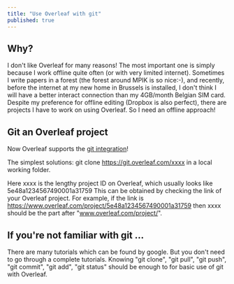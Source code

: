 ```yaml
---
title: "Use Overleaf with git"
published: true
---
```



## Why?
I don't like Overleaf for many reasons! The most important one is simply because I work offline quite often (or with very limited internet). Sometimes I write papers in a forest (the forest around MPIK is so nice:-), and recently, before the internet at my new home in Brussels is installed, I don't think I will have a better interact connection than my 4GB/month Belgian SIM card. Despite my preference for offline editing (Dropbox is also perfect), there are projects I have to work on using Overleaf. 
So I need an offline approach!

## Git an Overleaf project
Now Overleaf supports the [git integration](https://www.overleaf.com/blog/the-git-bridge-in-overleaf-v2-is-here)!

The simplest solutions:
git clone https://git.overleaf.com/xxxx 
in a local working folder.

Here xxxx is the lengthy project ID on Overleaf, which usually looks like
5e48a1234567490001a31759
This can be obtained by checking the link of your Overleaf project. 
For example, if the link is 
https://www.overleaf.com/project/5e48a1234567490001a31759 
then xxxx should be the part after "www.overleaf.com/project/".

## If you're not familiar with git ...
There are many tutorials which can be found by google. 
But you don't need to go through a complete tutorials. 
Knowing "git clone", "git pull", "git push", "git commit", "git add", "git status" should be enough to for basic use of git with Overleaf.

